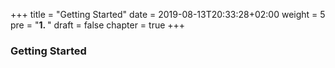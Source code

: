 +++
title = "Getting Started"
date = 2019-08-13T20:33:28+02:00
weight = 5
pre = "<b>1. </b>"
draft = false
chapter = true
+++

### Getting Started

